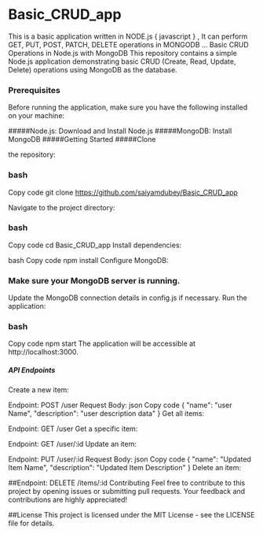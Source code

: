 # Basic_CRUD_app
This is a basic application written in NODE.js { javascript } , It can perform GET, PUT, POST, PATCH, DELETE operations in MONGODB ...
Basic CRUD Operations in Node.js with MongoDB
This repository contains a simple Node.js application demonstrating basic CRUD (Create, Read, Update, Delete) operations using MongoDB as the database.

### Prerequisites
Before running the application, make sure you have the following installed on your machine:

#####Node.js: Download and Install Node.js
#####MongoDB: Install MongoDB
#####Getting Started
#####Clone 

the repository:

### bash
Copy code
git clone https://github.com/saiyamdubey/Basic_CRUD_app

Navigate to the project directory:

### bash
Copy code
cd Basic_CRUD_app
Install dependencies:

bash
Copy code
npm install
Configure MongoDB:

### Make sure your MongoDB server is running.
Update the MongoDB connection details in config.js if necessary.
Run the application:

### bash
Copy code
npm start
The application will be accessible at http://localhost:3000.

##### API Endpoints
Create a new item:

Endpoint: POST /user
Request Body:
json
Copy code
{
  "name": "user Name",
  "description": "user description data"
}
Get all items:

Endpoint: GET /user
Get a specific item:

Endpoint: GET /user/:id
Update an item:

Endpoint: PUT /user/:id
Request Body:
json
Copy code
{
  "name": "Updated Item Name",
  "description": "Updated Item Description"
}
Delete an item:

##Endpoint: DELETE /items/:id
Contributing
Feel free to contribute to this project by opening issues or submitting pull requests. Your feedback and contributions are highly appreciated!

##License
This project is licensed under the MIT License - see the LICENSE file for details.
